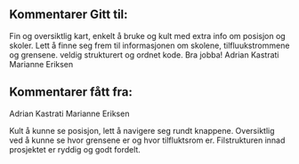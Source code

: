 ## Kommentarer Gitt til:
Fin og oversiktlig kart, enkelt å bruke og kult med extra info om posisjon og skoler. 
Lett å finne seg frem til informasjonen om skolene, tilfluukstrommene og grensene. 
veldig strukturert og ordnet kode. Bra jobba!
Adrian Kastrati
Marianne Eriksen

## Kommentarer fått fra:

Adrian Kastrati
Marianne Eriksen

Kult å kunne se posisjon, lett å navigere seg rundt knappene.
Oversiktlig ved å kunne se hvor grensene er og hvor tilfluktsrom er.
Filstrukturen innad prosjektet er ryddig og godt fordelt.
